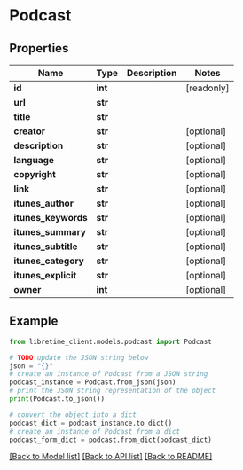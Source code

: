 # Podcast


## Properties

Name | Type | Description | Notes
------------ | ------------- | ------------- | -------------
**id** | **int** |  | [readonly] 
**url** | **str** |  | 
**title** | **str** |  | 
**creator** | **str** |  | [optional] 
**description** | **str** |  | [optional] 
**language** | **str** |  | [optional] 
**copyright** | **str** |  | [optional] 
**link** | **str** |  | [optional] 
**itunes_author** | **str** |  | [optional] 
**itunes_keywords** | **str** |  | [optional] 
**itunes_summary** | **str** |  | [optional] 
**itunes_subtitle** | **str** |  | [optional] 
**itunes_category** | **str** |  | [optional] 
**itunes_explicit** | **str** |  | [optional] 
**owner** | **int** |  | [optional] 

## Example

```python
from libretime_client.models.podcast import Podcast

# TODO update the JSON string below
json = "{}"
# create an instance of Podcast from a JSON string
podcast_instance = Podcast.from_json(json)
# print the JSON string representation of the object
print(Podcast.to_json())

# convert the object into a dict
podcast_dict = podcast_instance.to_dict()
# create an instance of Podcast from a dict
podcast_form_dict = podcast.from_dict(podcast_dict)
```
[[Back to Model list]](../README.md#documentation-for-models) [[Back to API list]](../README.md#documentation-for-api-endpoints) [[Back to README]](../README.md)


